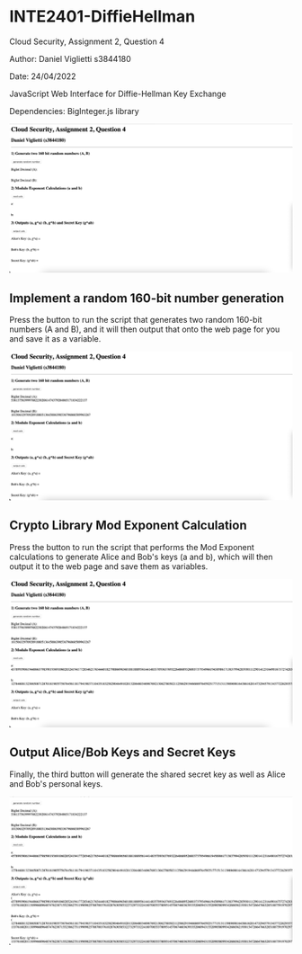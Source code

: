 # INTE2401-DiffieHellman

Cloud Security, Assignment 2, Question 4

Author: Daniel Viglietti s3844180

Date: 24/04/2022

JavaScript Web Interface for Diffie-Hellman Key Exchange

Dependencies: BigInteger.js library

![](images/gui.png)

## Implement a random 160-bit number generation

Press the button to run the script that generates two random 160-bit numbers (A and B), and it will then output that onto the web page for you and save it as a variable.

![](images/step1.png)

## Crypto Library Mod Exponent Calculation

Press the button to run the script that performs the Mod Exponent calculations to generate Alice and Bob's keys (a and b), which will then output it to the web page and save them as variables.

![](images/step2.png)

## Output Alice/Bob Keys and Secret Keys

Finally, the third button will generate the shared secret key as well as Alice and Bob's personal keys.

![](images/step3.png)